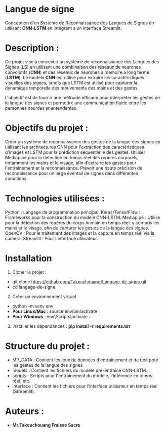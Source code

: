 # Langue de signe 
Conception  d'un Système de Reconnaissance des Langues de Signes en utilisant **CNN-LSTM** en integrant a un interface Streamlit.

# Description : 
Ce projet vise à concevoir un système de reconnaissance des Langues des Signes (LS) en utilisant une combinaison des réseaux de neurones convolutifs (**CNN**) et des réseaux de neurones à mémoire à long terme (**LSTM**). Le modèle **CNN** est utilisé pour extraire les caractéristiques visuelles des signes, tandis que LSTM est utilisé pour capturer la dynamique temporelle des mouvements des mains et des gestes.

L'objectif est de fournir une méthode efficace pour interpréter les gestes de la langue des signes et permettre une communication fluide entre les personnes sourdes et entendantes.

# Objectifs du projet :
Créer un système de reconnaissance des gestes de la langue des signes en utilisant les architectures CNN pour l'extraction des caractéristiques d'images et LSTM pour la prédiction séquentielle des gestes.
Utiliser Mediapipe pour la détection en temps réel des repères corporels, notamment les mains et le visage, afin d'extraire les gestes pour l'entraînement et la reconnaissance.
Prévoir une haute précision de reconnaissance pour un large éventail de signes dans différentes conditions.


# Technologies utilisées : 
Python : Langage de programmation principal.
Keras/TensorFlow : Frameworks pour la construction du modèle CNN-LSTM.
Mediapipe : Utilisé pour la détection des repères du corps humain en temps réel, y compris les mains et le visage, afin de capturer les gestes de la langue des signes.
OpenCV : Pour le traitement des images et la capture en temps réel via la caméra.
Streamlit : Pour l'interface utilisateur.


 # Installation
1. Cloner le projet :
- git clone https://github.com/Takouchouang/Langage-de-signe.git
- cd langage-de-signe

2. Créer un environnement virtuel
- python -m venv env
- **Pour Linux/Mac** :
source env/bin/activate :
- **Pour Windows** :
env\Scripts\activate :
  

3. Installer les dépendances :
**pip install -r requirements.txt**

 
# Structure du projet : 

- MP_DATA : Contient les jeux de données d'entraînement et de test pour les gestes de la langue des signes.
- models : Contient les fichiers du modèle pré-entraîné CNN-LSTM.
- scripts : Scripts pour l'entraînement du modèle, l'inférence en temps réel, etc.
- interface : Contient les fichiers pour l'interface utilisateur en temps réel (Streamlit).

# Auteurs : 
- **Mr.Takouchouang Fraisse Sacre**


